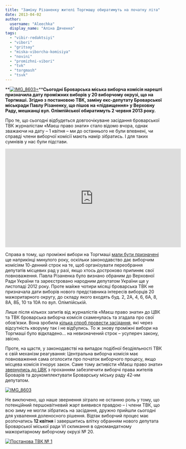 ```yaml
---
title: "Заміну Різаненку жителі Торгмашу обиратимуть на початку літа"
date: 2013-04-02
author: 
  username: "Aleechka"
  display_name: "Аліна Дяченко"
tags: 
  - "vibir-redaktsiyi"
  - "vibori"
  - "gritsay"
  - "miska-viborcha-komisiya"
  - "novini"
  - "promizhni-vibori"
  - "tvk"
  - "torgmash"
  - "tsvk"
---
```


**[![IMG_8603=](https://mpz.brovary.org/wp-content/uploads/2013/04/IMG_8603.jpg)](https://mpz.brovary.org/wp-content/uploads/2013/04/IMG_8603.jpg)****Сьогодні Броварська міська виборча комісія нарешті призначила дату проміжних виборів у 20 виборчому окрузі, що на Торгмаші. Згідно з постановою ТВК, заміну екс-депутату Броварської міськради Павлу Різаненку, що пішов на «підвищення» у Верховну Раду, мешканці вул. Олімпійської обиратимуть 2 червня 2013 року.**

Про те, що сьогодні відбудеться довгоочікуване засідання броварської ТВК журналістам «Маєш право знати» стало відомо вчора, однак зважаючи на дату – 1 квітня – ми до останнього не були впевнені, чи справді члени виборчої комісії мають намір зібратись. І для таких сумнівів у нас були підстави.

<iframe src="http://www.youtube.com/embed/dyRjz68JJq0" height="315" width="560" allowfullscreen frameborder="0"></iframe>

Справа в тому, що проміжні вибори на Торгмаші [мали бути призначені](https://mpz.brovary.org/u-brovarah-vlada-zrivaye-vibori-v-miskradu/) ще наприкінці минулого року, оскільки законодавство дає виборчим комісіям 10-денний строк на те, щоб організувати переобрання депутатів місцевих рад у разі, якщо хтось достроково припиняє свої повноваження. Павла Різаненка було визнано обраним до Верховної Ради України та зареєстровано народним депутатом України ще у листопаді 2012 року. Проте майже чотири місяці броварська ТВК не призначала дати виборів нового представника інтересів виборців 20 мажоритарного округу, до складу якого входять буд. 2, 2А, 4, 6, 6А, 8, 8А, 8Б, 10 та 10А по вул. Олімпійській.

Лише після кількох запитів від журналістів «Маєш право знати» до ЦВК та ТВК броварська виборча комісія схаменулась та згадала про свої обов’язки. Вона зробила [кілька спроб провести засідання](https://mpz.brovary.org/miska-viborcha-komisiya-trichi-probuvala-zibratis-shhob-priznachiti-vibori-na-torgmashi-bezrezultatno/), які через відсутність кворуму так і не відбулись. То ж знову проміжні вибори на Торгмаші було відкладено… на невизначений строк – усупереч закону, звісно.

Проте, на щастя, у законодавстві на випадок подібної бездіяльності ТВК є свій механізм реагування: Центральна виборча комісія має повноваження сама оголосити про початок виборчого процесу, якщо місцева комісія ігнорує закон. Саме тому активісти «Маєш право знати» [звернулись до ЦВК](https://mpz.brovary.org/u-brovarah-ne-mozhut-organizuvati-vibori/) з проханням забезпечити виборчі права жителів Броварів та доукомплектувати Броварську міську раду 42-им депутатом.

[![IMG_8603](https://mpz.brovary.org/wp-content/uploads/2013/04/IMG_86031.jpg)](https://mpz.brovary.org/wp-content/uploads/2013/04/IMG_86031.jpg)

Не виключено, що наше звернення зіграло не останню роль у тому, що потенційний першоквітневий жарт виявився правдою – і члени ТВК, що всю зиму не могли зібратись на засідання, дружно прийшли сьогодні для ухвалення доленосного рішення. Відтак виборчий процес має розпочатись **12 квітня** і завершитись влітку обранням нового депутата Броварської міської ради VI скликання в одномандатному мажоритарному виборчому окрузі № 20.

[![Постанова ТВК № 1](https://mpz.brovary.org/wp-content/uploads/2013/04/Postanova-TVK-----1.jpg)](https://mpz.brovary.org/wp-content/uploads/2013/04/Postanova-TVK-----1.jpg)
